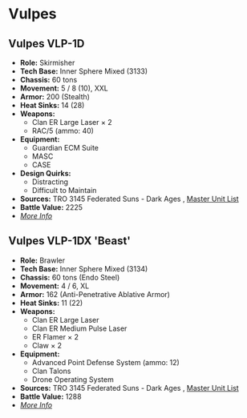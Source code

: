 # Vulpes 

## Vulpes VLP-1D 

- **Role:** Skirmisher 
- **Tech Base:** Inner Sphere Mixed (3133) 
- **Chassis:** 60 tons 
- **Movement:** 5 / 8 (10), XXL 
- **Armor:** 200 (Stealth) 
- **Heat Sinks:** 14 (28) 
- **Weapons:** 
  - Clan ER Large Laser × 2 
  - RAC/5 (ammo: 40) 
- **Equipment:** 
  - Guardian ECM Suite 
  - MASC 
  - CASE 
- **Design Quirks:** 
  - Distracting 
  - Difficult to Maintain 
- **Sources:** TRO 3145 Federated Suns - Dark Ages , [Master Unit List](http://masterunitlist.info/Unit/Details/6346) 
- **Battle Value:** 2225 
- [*More Info*](vulpes/vulpes_vlp-1d.md) 

## Vulpes VLP-1DX 'Beast' 

- **Role:** Brawler 
- **Tech Base:** Inner Sphere Mixed (3134) 
- **Chassis:** 60 tons (Endo Steel) 
- **Movement:** 4 / 6, XL 
- **Armor:** 162 (Anti-Penetrative Ablative Armor) 
- **Heat Sinks:** 11 (22) 
- **Weapons:** 
  - Clan ER Large Laser 
  - Clan ER Medium Pulse Laser 
  - ER Flamer × 2 
  - Claw × 2 
- **Equipment:** 
  - Advanced Point Defense System (ammo: 12) 
  - Clan Talons 
  - Drone Operating System 
- **Sources:** TRO 3145 Federated Suns - Dark Ages , [Master Unit List](http://masterunitlist.info/Unit/Details/8382) 
- **Battle Value:** 1288 
- [*More Info*](vulpes/vulpes_vlp-1dx_beast.md) 

